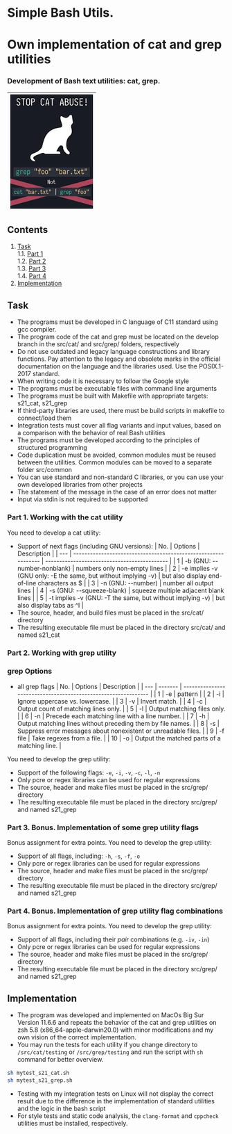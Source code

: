 # Simple Bash Utils. 
# Own implementation of cat and grep utilities

### Development of Bash text utilities: cat, grep.

| ![1_1](images/cat.jpeg) |
| :---------------------: |


## Contents

1. [Task](#task) \
   1.1. [Part 1](#part-1-working-with-the-cat-utility)  
   1.2. [Part 2](#part-2-working-with-grep-utility)  
   1.3. [Part 3](#part-3-bonus-implementation-of-some-grep-utility-flags)  
   1.4. [Part 4](#part-4-bonus-implementation-of-grep-utility-flag-combinations)
2. [Implementation](#implementation) 

## Task

- The programs must be developed in C language of C11 standard using gcc compiler.
- The program code of the cat and grep must be located on the develop branch in the src/cat/ and src/grep/ folders, respectively  
- Do not use outdated and legacy language constructions and library functions. Pay attention to the legacy and obsolete marks in the official documentation on the language and the libraries used. Use the POSIX.1-2017 standard.
- When writing code it is necessary to follow the Google style
- The programs must be executable files with command line arguments
- The programs must be built with Makefile with appropriate targets: s21_cat, s21_grep
- If third-party libraries are used, there must be build scripts in makefile to connect/load them
- Integration tests must cover all flag variants and input values, based on a comparison with the behavior of real Bash utilities 
- The programs must be developed according to the principles of structured programming
- Code duplication must be avoided, common modules must be reused between the utilities. Common modules can be moved to a separate folder src/common
- You can use standard and non-standard C libraries, or you can use your own developed libraries from other projects
- The statement of the message in the case of an error does not matter
- Input via stdin is not required to be supported

### Part 1. Working with the cat utility

You need to develop a cat utility:
- Support of next flags (including GNU versions):
  | No. | Options                                                        | Description                                  |
  | --- | -------------------------------------------------------------- | -------------------------------------------- |
  | 1   | -b (GNU: --number-nonblank)                                    | numbers only non-empty lines                 |
  | 2   | -e implies -v (GNU only: -E the same, but without implying -v) | but also display end-of-line characters as $ |
  | 3   | -n (GNU: --number)                                             | number all output lines                      |
  | 4   | -s (GNU: --squeeze-blank)                                      | squeeze multiple adjacent blank lines        |
  | 5   | -t implies -v (GNU: -T the same, but without implying -v)      | but also display tabs as ^I                  |
- The source, header, and build files must be placed in the src/cat/ directory
- The resulting executable file must be placed in the directory src/cat/ and named s21_cat

### Part 2. Working with grep utility

### grep Options

  - all grep flags
    | No. | Options | Description                                                    |
    | --- | ------- | -------------------------------------------------------------- |
    | 1   | -e      | pattern                                                        |
    | 2   | -i      | Ignore uppercase vs. lowercase.                                |
    | 3   | -v      | Invert match.                                                  |
    | 4   | -c      | Output count of matching lines only.                           |
    | 5   | -l      | Output matching files only.                                    |
    | 6   | -n      | Precede each matching line with a line number.                 |
    | 7   | -h      | Output matching lines without preceding them by file names.    |
    | 8   | -s      | Suppress error messages about nonexistent or unreadable files. |
    | 9   | -f file | Take regexes from a file.                                      |
    | 10  | -o      | Output the matched parts of a matching line.                   |

You need to develop the grep utility:
- Support of the following flags: `-e`, `-i`, `-v`, `-c`, `-l`, `-n`
- Only pcre or regex libraries can be used for regular expressions
- The source, header and make files must be placed in the src/grep/ directory
- The resulting executable file must be placed in the directory src/grep/ and named s21_grep

### Part 3. Bonus. Implementation of some grep utility flags

Bonus assignment for extra points. You need to develop the grep utility:
- Support of all flags, including: `-h`, `-s`, `-f`, `-o`
- Only pcre or regex libraries can be used for regular expressions
- The source, header and make files must be placed in the src/grep/ directory
- The resulting executable file must be placed in the directory src/grep/ and named s21_grep

### Part 4. Bonus. Implementation of grep utility flag combinations

Bonus assignment for extra points. You need to develop the grep utility:
- Support of all flags, including their _pair_ combinations (e.g. `-iv`, `-in`)
- Only pcre or regex libraries can be used for regular expressions
- The source, header and make files must be placed in the src/grep/ directory
- The resulting executable file must be placed in the directory src/grep/ and named s21_grep

## Implementation

  - The program was developed and implemented on MacOs Big Sur Version 11.6.6 and repeats the behavior of the cat and grep utilities on zsh 5.8 (x86_64-apple-darwin20.0) with minor modifications and my own vision of the correct implementation.
  - You may run the tests for each utility if you change directory to `/src/cat/testing` or `/src/grep/testing` and run the script with `sh` command for better overview.
  ```zsh
  sh mytest_s21_cat.sh
  sh mytest_s21_grep.sh
  ```
  - Testing with my integration tests on Linux will not display the correct result due to the difference in the implementation of standard utilities and the logic in the bash script
  - For style tests and static code analysis, the `clang-format` and `cppcheck` utilities must be installed, respectively.
